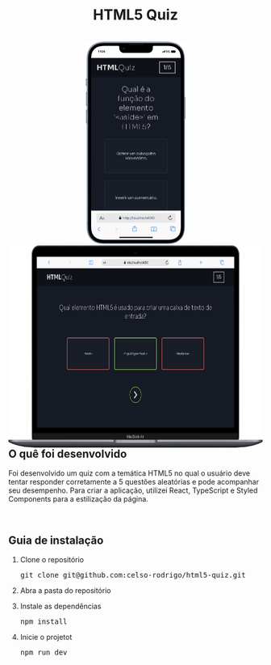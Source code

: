 <h1 align="center">HTML5 Quiz</h1>

<br/>
<div align="center">
  <img height="400" src="https://github.com/celso-rodrigo/html5-quiz/blob/main/public/mobile-preview.png" />
  <img align="right" height="400" src="https://github.com/celso-rodrigo/html5-quiz/blob/main/public/noteboo-preview.png" />
</div>

<br/>

<h2>O quê foi desenvolvido</h2>
<p>Foi desenvolvido um quiz com a temática HTML5 no qual o usuário deve tentar responder corretamente a 5 questões aleatórias e pode acompanhar seu desempenho. Para criar a aplicação, utilizei React, TypeScript e Styled Components para a estilização da página.<p>
  
<br/>

<h2>Guia de instalação</h2> 
<ol>
  <li>
    <p>Clone o repositório</p>
    <pre>git clone git@github.com:celso-rodrigo/html5-quiz.git</pre>
  </li>
  <li>
    <p>Abra a pasta do repositório</p>
  </li>
  <li>
    <p>Instale as dependências</p>
    <pre>npm install</pre>
  </li>
  <li>
    <p>Inicie o projetot</p>
    <pre>npm run dev</pre>
  </li>
</ol>
